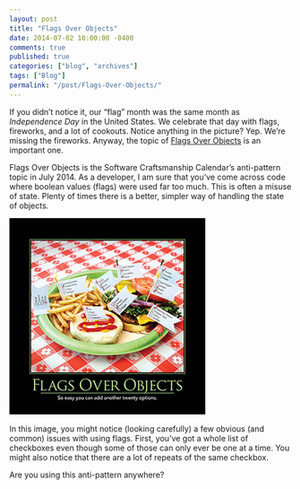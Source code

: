 ```yaml
---
layout: post
title: "Flags Over Objects"
date: 2014-07-02 10:00:00 -0400
comments: true
published: true
categories: ["blog", "archives"]
tags: ["Blog"]
permalink: "/post/Flags-Over-Objects/"
---
```

<!-- more -->



<p>If you didn’t notice it, our “flag” month was the same month as <em>Independence Day</em> in the United States. We celebrate that day with flags, fireworks, and a lot of cookouts. Notice anything in the picture? Yep. We’re missing the fireworks. Anyway, the topic of <a href="http://deviq.com/flags-over-objects" target="_blank">Flags Over Objects</a> is an important one.</p>  <p>Flags Over Objects is the Software Craftsmanship Calendar’s anti-pattern topic in July 2014. As a developer, I am sure that you’ve come across code where boolean values (flags) were used far too much. This is often a misuse of state. Plenty of times there is a better, simpler way of handling the state of objects.</p>  <p><a href="/images/files/Flags_Over_Objects_July_2014.png"><img title="Flags_Over_Objects_July_2014" style="border-left-width: 0px; border-right-width: 0px; border-bottom-width: 0px; display: inline; border-top-width: 0px" border="0" alt="Flags_Over_Objects_July_2014" src="/images/files/Flags_Over_Objects_July_2014_thumb.png" width="350" height="350" /></a> </p>  <p>In this image, you might notice (looking carefully) a few obvious (and common) issues with using flags. First, you’ve got a whole list of checkboxes even though some of those can only ever be one at a time. You might also notice that there are a lot of repeats of the same checkbox.</p>  <p>Are you using this anti-pattern anywhere?</p>
